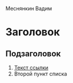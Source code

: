 Меснянкин Вадим

# Заголовок

## Подзаголовок

1. [Текст ссылки](цель_ссылки)
1. Второй пункт списка